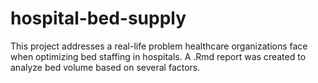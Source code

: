 # hospital-bed-supply

This project addresses a real-life problem healthcare organizations face when optimizing bed staffing in hospitals. A .Rmd report was created to analyze bed volume based on several factors. 



